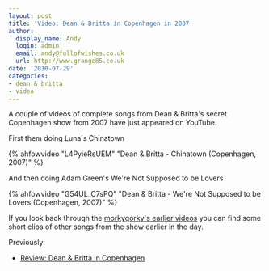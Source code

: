 ```yaml
---
layout: post
title: 'Video: Dean & Britta in Copenhagen in 2007'
author:
  display_name: Andy
  login: admin
  email: andy@fullofwishes.co.uk
  url: http://www.grange85.co.uk
date: '2010-07-29'
categories:
- dean & britta
- video
---
```

A couple of videos of complete songs from Dean & Britta's secret Copenhagen show from 2007 have just appeared on YouTube. 

First them doing Luna's Chinatown  

{% ahfowvideo "L4PyieRsUEM" "Dean & Britta - Chinatown (Copenhagen, 2007)" %}

And then doing Adam Green's We're Not Supposed to be Lovers

{% ahfowvideo "G54UL_C7sPQ" "Dean & Britta - We're Not Supposed to be Lovers (Copenhagen, 2007)" %}

If you look back through the [morkygorky's earlier videos](http://www.youtube.com/user/morkygorky) you can find some short clips of other songs from the show earlier in the day. 

Previously:  

  * [Review: Dean & Britta in Copenhagen](/2007/12/02/review-dean-britta-in-copenhagen/)

